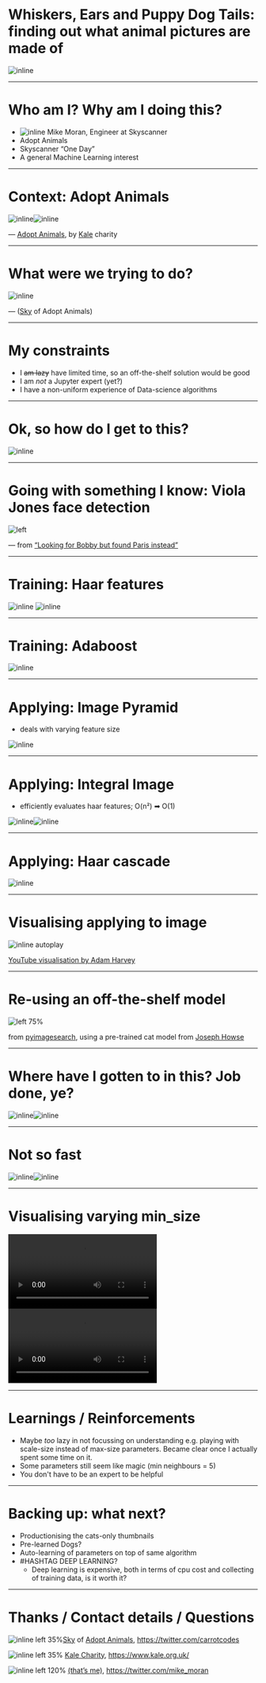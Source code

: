 # Whiskers, Ears and Puppy Dog Tails: finding out what animal pictures are made of

![inline](7a2aa472bbe9a7ecc1985a699c7fe90b973e9ac87f678f979743342f19840b31/thumbnail_medium_haar_cat2_eyes.jpg)

---

# Who am I? Why am I doing this?

* ![inline](bonce.jpg) Mike Moran, Engineer at Skyscanner
* Adopt Animals
* Skyscanner “One Day”
* A general Machine Learning interest

---

# Context: Adopt Animals

![inline](adopt_animals.png)![inline](kale-logo.png)


— [Adopt Animals](https://www.adoptanimals.io/), by [Kale](https://www.kale.org.uk/) charity


---

# What were we trying to do?

![inline](requirement.png)

— ([Sky](https://twitter.com/carrotcodes]) of Adopt Animals)

---

# My constraints

* I ~~am lazy~~ have limited time, so an off-the-shelf solution would be good
* I am *not* a Jupyter expert (yet?)
* I have a non-uniform experience of Data-science algorithms

---

# Ok, so how do I get to this?

![inline](7a2aa472bbe9a7ecc1985a699c7fe90b973e9ac87f678f979743342f19840b31/thumbnail_medium_haar_cat2_eyes.jpg)

---

# Going with something I know: Viola Jones face detection

![left](https://raw.githubusercontent.com/mikemoraned/selfies/master/examples/touristselfies/CLdKagoWoAA379-.faces.jpg)

— from [“Looking for Bobby but found Paris instead”](http://blog.houseofmoran.com/post/126043044893/looking-for-bobby-but-found-paris-instead)

---

# Training: Haar features

![inline](https://www.researchgate.net/profile/Nguyen_Thai-Nghe/publication/278783423/figure/fig2/AS:294390556839937@1447199586590/Haar-like-features-Source-opencvorg.png) ![inline](https://www.researchgate.net/profile/Tomas_Proscevicius2/publication/237049645/figure/fig1/AS:299454470082567@1448406917463/Haar-features-examples-for-face-detection.png)

---

# Training: Adaboost

![inline](https://slideplayer.com/slide/9092209/27/images/20/Algorithm+Adaboost+-+Example.jpg)

---

# Applying: Image Pyramid

* deals with varying feature size

![inline](https://www.pyimagesearch.com/wp-content/uploads/2015/03/pyramid_example.png)

---

# Applying: Integral Image

* efficiently evaluates haar features; O(n²) ➡ O(1)

![inline](https://computersciencesource.files.wordpress.com/2010/09/adding_2.png)![inline](https://upload.wikimedia.org/wikipedia/commons/thumb/5/58/Summed_area_table.png/220px-Summed_area_table.png)

---

# Applying: Haar cascade

![inline](http://lh5.ggpht.com/-ui_sWzegVLw/UDMAh6MKx8I/AAAAAAAAKxQ/wdgMMAZW0k0/image_thumb20.png?imgmax=800)

---

# Visualising applying to image

![inline autoplay](https://youtu.be/hPCTwxF0qf4?t=55s)

[YouTube visualisation by Adam Harvey]()

---

# Re-using an off-the-shelf model

![left 75%](detecting_cats.png)

from [pyimagesearch](https://www.pyimagesearch.com/2016/06/20/detecting-cats-in-images-with-opencv/), using a pre-trained cat model from [Joseph Howse](https://twitter.com/CatsAndMonkeys)

---

# Where have I gotten to in this? Job done, ye?

![inline](0b47f51b281802e5b262855dfe84419218df247a9c193ae339ef06774ae5b572/thumbnail_medium_haar_cat2_eyes.jpg)![inline](1c8ca65d3a8a7b547516208313caad43ba347ad9fe836dd68d4af1e05c59d7cf/thumbnail_medium_haar_cat2_eyes.jpg)

---

# Not so fast

![inline](3bc4d1542de3ff380b80713a9dbac2558348603f55b92f9d2ad69608a83d0792/thumbnail_medium_haar_cat2_eyes.jpg)![inline](57ac8ce8c5644c0e7e269a0dd54323d5c931130e5313ca4c6b19f4b42c26f091/thumbnail_medium_haar_cat2_eyes.jpg)


---

# Visualising varying min_size

![loop autoplay](summary_cat.avi)
![loop autoplay](summary_eye.avi)

---

# Learnings / Reinforcements

* Maybe *too* lazy in not focussing on understanding e.g. playing with scale-size instead of max-size parameters. Became clear once I actually spent some time on it.
* Some parameters still seem like magic (min neighbours = 5)
* You don't have to be an expert to be helpful

---

# Backing up: what next?

* Productionising the cats-only thumbnails
* Pre-learned Dogs?
* Auto-learning of parameters on top of same algorithm
* #HASHTAG DEEP LEARNING?
  * Deep learning is expensive, both in terms of cpu cost and collecting of training data, is it worth it?

---

# Thanks / Contact details / Questions

![inline left 35%](RjFZp_zg_400x400.jpg)[Sky](https://twitter.com/carrotcodes]) of [Adopt Animals](https://www.adoptanimals.io/), https://twitter.com/carrotcodes

![inline left 35%](kale-logo.png) [Kale Charity](https://www.kale.org.uk/), https://www.kale.org.uk/ 

![inline left 120%](bonce.jpg) [(that’s me)](https://twitter.com/mike_moran), https://twitter.com/mike_moran

